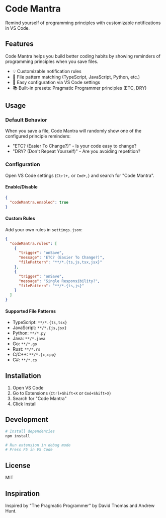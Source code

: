# Code Mantra

Remind yourself of programming principles with customizable notifications in VS Code.

## Features

Code Mantra helps you build better coding habits by showing reminders of programming principles when you save files.

- 💡 Customizable notification rules
- 🎯 File pattern matching (TypeScript, JavaScript, Python, etc.)
- 🔧 Easy configuration via VS Code settings
- 📚 Built-in presets: Pragmatic Programmer principles (ETC, DRY)

## Usage

### Default Behavior

When you save a file, Code Mantra will randomly show one of the configured principle reminders:

- "ETC? (Easier To Change?)" - Is your code easy to change?
- "DRY? (Don't Repeat Yourself)" - Are you avoiding repetition?

### Configuration

Open VS Code settings (`Ctrl+,` or `Cmd+,`) and search for "Code Mantra".

#### Enable/Disable

```json
{
  "codeMantra.enabled": true
}
```

#### Custom Rules

Add your own rules in `settings.json`:

```json
{
  "codeMantra.rules": [
    {
      "trigger": "onSave",
      "message": "ETC? (Easier To Change?)",
      "filePattern": "**/*.{ts,js,tsx,jsx}"
    },
    {
      "trigger": "onSave",
      "message": "Single Responsibility?",
      "filePattern": "**/*.{ts,js}"
    }
  ]
}
```

#### Supported File Patterns

- TypeScript: `**/*.{ts,tsx}`
- JavaScript: `**/*.{js,jsx}`
- Python: `**/*.py`
- Java: `**/*.java`
- Go: `**/*.go`
- Rust: `**/*.rs`
- C/C++: `**/*.{c,cpp}`
- C#: `**/*.cs`

## Installation

1. Open VS Code
2. Go to Extensions (`Ctrl+Shift+X` or `Cmd+Shift+X`)
3. Search for "Code Mantra"
4. Click Install

## Development

```bash
# Install dependencies
npm install

# Run extension in debug mode
# Press F5 in VS Code
```

## License

MIT

## Inspiration

Inspired by "The Pragmatic Programmer" by David Thomas and Andrew Hunt.
